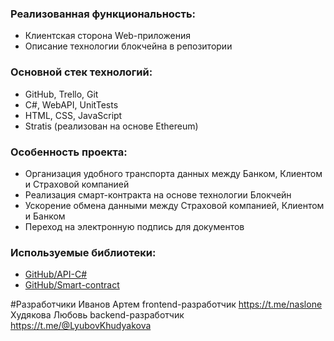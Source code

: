 ### Реализованная функциональность:

* Клиентская сторона Web-приложения
* Описание технологии блокчейна в репозитории


### Основной стек технологий:

* GitHub, Trello, Git
* C#, WebAPI, UnitTests
* HTML, CSS, JavaScript
* Stratis (реализован на основе Ethereum)

### Особенность проекта:

* Организация удобного транспорта данных между Банком, Клиентом и Страховой компанией
* Реализация смарт-контракта на основе технологии Блокчейн
* Ускорение обмена данными между Страховой компанией, Клиентом и Банком
* Переход на электронную подпись для документов

### Используемые библиотеки:

* [GitHub/API-C#](https://github.com/blockchain/api-v1-client-csharp)
* [GitHub/Smart-contract](https://github.com/blockstack/stacks)

#Разработчики
Иванов Артем frontend-разработчик https://t.me/naslone
Худякова Любовь backend-разработчик https://t.me/@LyubovKhudyakova


